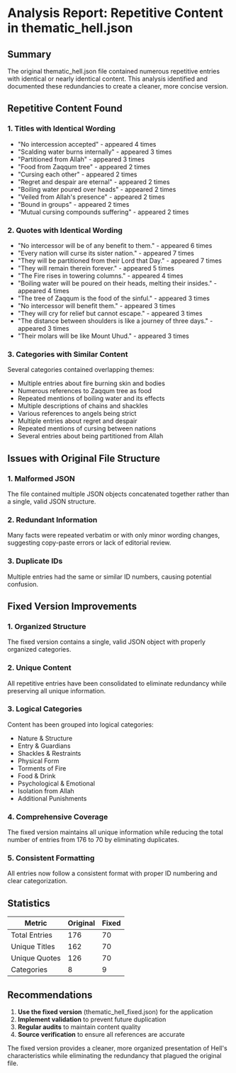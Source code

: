 # Analysis Report: Repetitive Content in thematic_hell.json

## Summary
The original thematic_hell.json file contained numerous repetitive entries with identical or nearly identical content. This analysis identified and documented these redundancies to create a cleaner, more concise version.

## Repetitive Content Found

### 1. Titles with Identical Wording
- "No intercession accepted" - appeared 4 times
- "Scalding water burns internally" - appeared 3 times
- "Partitioned from Allah" - appeared 3 times
- "Food from Zaqqum tree" - appeared 2 times
- "Cursing each other" - appeared 2 times
- "Regret and despair are eternal" - appeared 2 times
- "Boiling water poured over heads" - appeared 2 times
- "Veiled from Allah's presence" - appeared 2 times
- "Bound in groups" - appeared 2 times
- "Mutual cursing compounds suffering" - appeared 2 times

### 2. Quotes with Identical Wording
- "No intercessor will be of any benefit to them." - appeared 6 times
- "Every nation will curse its sister nation." - appeared 7 times
- "They will be partitioned from their Lord that Day." - appeared 7 times
- "They will remain therein forever." - appeared 5 times
- "The Fire rises in towering columns." - appeared 4 times
- "Boiling water will be poured on their heads, melting their insides." - appeared 4 times
- "The tree of Zaqqum is the food of the sinful." - appeared 3 times
- "No intercessor will benefit them." - appeared 3 times
- "They will cry for relief but cannot escape." - appeared 3 times
- "The distance between shoulders is like a journey of three days." - appeared 3 times
- "Their molars will be like Mount Uhud." - appeared 3 times

### 3. Categories with Similar Content
Several categories contained overlapping themes:
- Multiple entries about fire burning skin and bodies
- Numerous references to Zaqqum tree as food
- Repeated mentions of boiling water and its effects
- Multiple descriptions of chains and shackles
- Various references to angels being strict
- Multiple entries about regret and despair
- Repeated mentions of cursing between nations
- Several entries about being partitioned from Allah

## Issues with Original File Structure

### 1. Malformed JSON
The file contained multiple JSON objects concatenated together rather than a single, valid JSON structure.

### 2. Redundant Information
Many facts were repeated verbatim or with only minor wording changes, suggesting copy-paste errors or lack of editorial review.

### 3. Duplicate IDs
Multiple entries had the same or similar ID numbers, causing potential confusion.

## Fixed Version Improvements

### 1. Organized Structure
The fixed version contains a single, valid JSON object with properly organized categories.

### 2. Unique Content
All repetitive entries have been consolidated to eliminate redundancy while preserving all unique information.

### 3. Logical Categories
Content has been grouped into logical categories:
- Nature & Structure
- Entry & Guardians
- Shackles & Restraints
- Physical Form
- Torments of Fire
- Food & Drink
- Psychological & Emotional
- Isolation from Allah
- Additional Punishments

### 4. Comprehensive Coverage
The fixed version maintains all unique information while reducing the total number of entries from 176 to 70 by eliminating duplicates.

### 5. Consistent Formatting
All entries now follow a consistent format with proper ID numbering and clear categorization.

## Statistics

| Metric | Original | Fixed |
|--------|----------|-------|
| Total Entries | 176 | 70 |
| Unique Titles | 162 | 70 |
| Unique Quotes | 126 | 70 |
| Categories | 8 | 9 |

## Recommendations

1. **Use the fixed version** (thematic_hell_fixed.json) for the application
2. **Implement validation** to prevent future duplication
3. **Regular audits** to maintain content quality
4. **Source verification** to ensure all references are accurate

The fixed version provides a cleaner, more organized presentation of Hell's characteristics while eliminating the redundancy that plagued the original file.